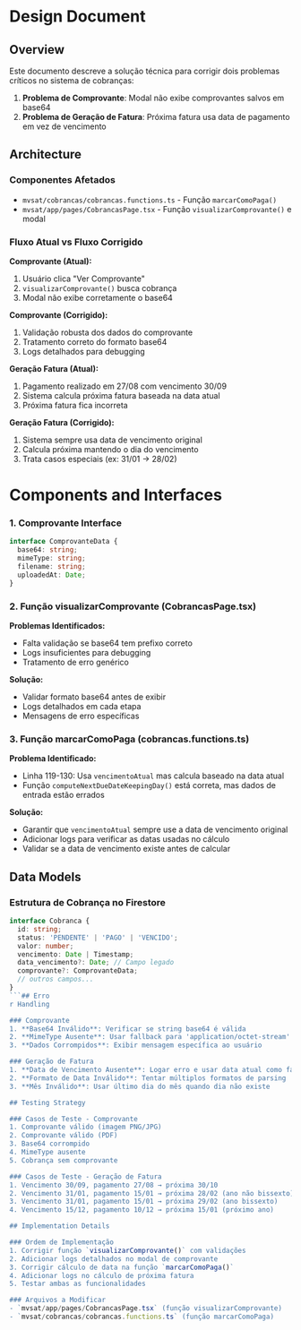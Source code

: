 # Design Document

## Overview

Este documento descreve a solução técnica para corrigir dois problemas críticos no sistema de cobranças:

1. **Problema de Comprovante**: Modal não exibe comprovantes salvos em base64
2. **Problema de Geração de Fatura**: Próxima fatura usa data de pagamento em vez de vencimento

## Architecture

### Componentes Afetados

- `mvsat/cobrancas/cobrancas.functions.ts` - Função `marcarComoPaga()`
- `mvsat/app/pages/CobrancasPage.tsx` - Função `visualizarComprovante()` e modal

### Fluxo Atual vs Fluxo Corrigido

**Comprovante (Atual):**
1. Usuário clica "Ver Comprovante" 
2. `visualizarComprovante()` busca cobrança
3. Modal não exibe corretamente o base64

**Comprovante (Corrigido):**
1. Validação robusta dos dados do comprovante
2. Tratamento correto do formato base64
3. Logs detalhados para debugging

**Geração Fatura (Atual):**
1. Pagamento realizado em 27/08 com vencimento 30/09
2. Sistema calcula próxima fatura baseada na data atual
3. Próxima fatura fica incorreta

**Geração Fatura (Corrigido):**
1. Sistema sempre usa data de vencimento original
2. Calcula próxima mantendo o dia do vencimento
3. Trata casos especiais (ex: 31/01 → 28/02)
#
# Components and Interfaces

### 1. Comprovante Interface
```typescript
interface ComprovanteData {
  base64: string;
  mimeType: string;
  filename: string;
  uploadedAt: Date;
}
```

### 2. Função visualizarComprovante (CobrancasPage.tsx)
**Problemas Identificados:**
- Falta validação se base64 tem prefixo correto
- Logs insuficientes para debugging
- Tratamento de erro genérico

**Solução:**
- Validar formato base64 antes de exibir
- Logs detalhados em cada etapa
- Mensagens de erro específicas

### 3. Função marcarComoPaga (cobrancas.functions.ts)
**Problema Identificado:**
- Linha 119-130: Usa `vencimentoAtual` mas calcula baseado na data atual
- Função `computeNextDueDateKeepingDay()` está correta, mas dados de entrada estão errados

**Solução:**
- Garantir que `vencimentoAtual` sempre use a data de vencimento original
- Adicionar logs para verificar as datas usadas no cálculo
- Validar se a data de vencimento existe antes de calcular

## Data Models

### Estrutura de Cobrança no Firestore
```typescript
interface Cobranca {
  id: string;
  status: 'PENDENTE' | 'PAGO' | 'VENCIDO';
  valor: number;
  vencimento: Date | Timestamp;
  data_vencimento?: Date; // Campo legado
  comprovante?: ComprovanteData;
  // outros campos...
}
```## Erro
r Handling

### Comprovante
1. **Base64 Inválido**: Verificar se string base64 é válida
2. **MimeType Ausente**: Usar fallback para 'application/octet-stream'
3. **Dados Corrompidos**: Exibir mensagem específica ao usuário

### Geração de Fatura
1. **Data de Vencimento Ausente**: Logar erro e usar data atual como fallback
2. **Formato de Data Inválido**: Tentar múltiplos formatos de parsing
3. **Mês Inválido**: Usar último dia do mês quando dia não existe

## Testing Strategy

### Casos de Teste - Comprovante
1. Comprovante válido (imagem PNG/JPG)
2. Comprovante válido (PDF)
3. Base64 corrompido
4. MimeType ausente
5. Cobrança sem comprovante

### Casos de Teste - Geração de Fatura
1. Vencimento 30/09, pagamento 27/08 → próxima 30/10
2. Vencimento 31/01, pagamento 15/01 → próxima 28/02 (ano não bissexto)
3. Vencimento 31/01, pagamento 15/01 → próxima 29/02 (ano bissexto)
4. Vencimento 15/12, pagamento 10/12 → próxima 15/01 (próximo ano)

## Implementation Details

### Ordem de Implementação
1. Corrigir função `visualizarComprovante()` com validações
2. Adicionar logs detalhados no modal de comprovante
3. Corrigir cálculo de data na função `marcarComoPaga()`
4. Adicionar logs no cálculo de próxima fatura
5. Testar ambas as funcionalidades

### Arquivos a Modificar
- `mvsat/app/pages/CobrancasPage.tsx` (função visualizarComprovante)
- `mvsat/cobrancas/cobrancas.functions.ts` (função marcarComoPaga)